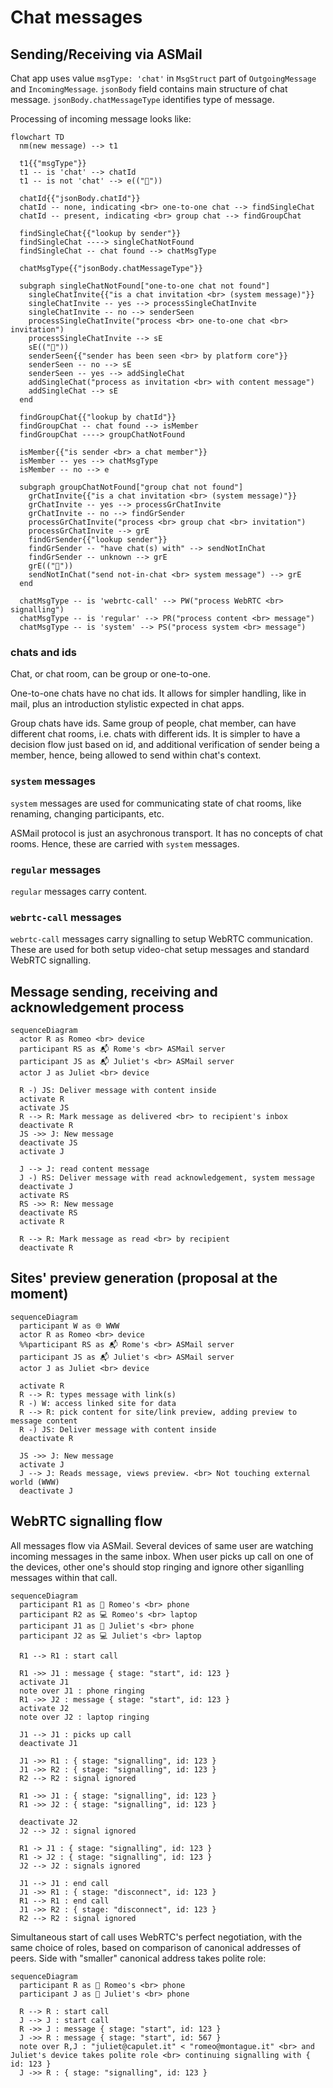# Chat messages


## Sending/Receiving via ASMail

Chat app uses value `msgType: 'chat'` in `MsgStruct` part of `OutgoingMessage` and `IncomingMessage`.
`jsonBody` field contains main structure of chat message. `jsonBody.chatMessageType` identifies type of message.

Processing of incoming message looks like:

```mermaid
flowchart TD
  nm(new message) --> t1

  t1{{"msgType"}}
  t1 -- is 'chat' --> chatId
  t1 -- is not 'chat' --> e(("🏁"))

  chatId{{"jsonBody.chatId"}}
  chatId -- none, indicating <br> one-to-one chat --> findSingleChat
  chatId -- present, indicating <br> group chat --> findGroupChat

  findSingleChat{{"lookup by sender"}}
  findSingleChat ----> singleChatNotFound
  findSingleChat -- chat found --> chatMsgType

  chatMsgType{{"jsonBody.chatMessageType"}}

  subgraph singleChatNotFound["one-to-one chat not found"]
    singleChatInvite{{"is a chat invitation <br> (system message)"}}
    singleChatInvite -- yes --> processSingleChatInvite
    singleChatInvite -- no --> senderSeen
    processSingleChatInvite("process <br> one-to-one chat <br> invitation")
    processSingleChatInvite --> sE
    sE(("🏁"))
    senderSeen{{"sender has been seen <br> by platform core"}}
    senderSeen -- no --> sE
    senderSeen -- yes --> addSingleChat
    addSingleChat("process as invitation <br> with content message")
    addSingleChat --> sE
  end

  findGroupChat{{"lookup by chatId"}}
  findGroupChat -- chat found --> isMember
  findGroupChat ----> groupChatNotFound

  isMember{{"is sender <br> a chat member"}}
  isMember -- yes --> chatMsgType
  isMember -- no --> e

  subgraph groupChatNotFound["group chat not found"]
    grChatInvite{{"is a chat invitation <br> (system message)"}}
    grChatInvite -- yes --> processGrChatInvite
    grChatInvite -- no --> findGrSender
    processGrChatInvite("process <br> group chat <br> invitation")
    processGrChatInvite --> grE
    findGrSender{{"lookup sender"}}
    findGrSender -- "have chat(s) with" --> sendNotInChat
    findGrSender -- unknown --> grE
    grE(("🏁"))
    sendNotInChat("send not-in-chat <br> system message") --> grE
  end

  chatMsgType -- is 'webrtc-call' --> PW("process WebRTC <br> signalling")
  chatMsgType -- is 'regular' --> PR("process content <br> message")
  chatMsgType -- is 'system' --> PS("process system <br> message")
```

### chats and ids

Chat, or chat room, can be group or one-to-one.

One-to-one chats have no chat ids. It allows for simpler handling, like in mail, plus an introduction stylistic expected in chat apps.

Group chats have ids. Same group of people, chat member, can have different chat rooms, i.e. chats with different ids. It is simpler to have a decision flow just based on id, and additional verification of sender being a member, hence, being allowed to send within chat's context.

### `system` messages

`system` messages are used for communicating state of chat rooms, like renaming, changing participants, etc.

ASMail protocol is just an asychronous transport. It has no concepts of chat rooms. Hence, these are carried with `system` messages.

### `regular` messages

`regular` messages carry content.

### `webrtc-call` messages

`webrtc-call` messages carry signalling to setup WebRTC communication. These are used for both setup video-chat setup messages and standard WebRTC signalling.


## Message sending, receiving and acknowledgement process

```mermaid
sequenceDiagram
  actor R as Romeo <br> device
  participant RS as 📬 Rome's <br> ASMail server
  participant JS as 📬 Juliet's <br> ASMail server
  actor J as Juliet <br> device

  R -) JS: Deliver message with content inside
  activate R
  activate JS
  R --> R: Mark message as delivered <br> to recipient's inbox
  deactivate R
  JS ->> J: New message
  deactivate JS
  activate J

  J --> J: read content message
  J -) RS: Deliver message with read acknowledgement, system message
  deactivate J
  activate RS
  RS ->> R: New message
  deactivate RS
  activate R

  R --> R: Mark message as read <br> by recipient
  deactivate R
```


## Sites' preview generation (proposal at the moment)

```mermaid
sequenceDiagram
  participant W as 🌐 WWW
  actor R as Romeo <br> device
  %%participant RS as 📬 Rome's <br> ASMail server
  participant JS as 📬 Juliet's <br> ASMail server
  actor J as Juliet <br> device

  activate R
  R --> R: types message with link(s)
  R -) W: access linked site for data
  R --> R: pick content for site/link preview, adding preview to message content
  R -) JS: Deliver message with content inside
  deactivate R

  JS ->> J: New message
  activate J
  J --> J: Reads message, views preview. <br> Not touching external world (WWW)
  deactivate J

```


## WebRTC signalling flow

All messages flow via ASMail. Several devices of same user are watching incoming messages in the same inbox. When user picks up call on one of the devices, other one's should stop ringing and ignore other siganlling messages within that call.

```mermaid
sequenceDiagram
  participant R1 as 📱 Romeo's <br> phone
  participant R2 as 💻 Romeo's <br> laptop
  participant J1 as 📱 Juliet's <br> phone
  participant J2 as 💻 Juliet's <br> laptop

  R1 --> R1 : start call

  R1 ->> J1 : message { stage: "start", id: 123 }
  activate J1
  note over J1 : phone ringing
  R1 ->> J2 : message { stage: "start", id: 123 }
  activate J2
  note over J2 : laptop ringing

  J1 --> J1 : picks up call
  deactivate J1

  J1 ->> R1 : { stage: "signalling", id: 123 }
  J1 ->> R2 : { stage: "signalling", id: 123 }
  R2 --> R2 : signal ignored

  R1 ->> J1 : { stage: "signalling", id: 123 }
  R1 ->> J2 : { stage: "signalling", id: 123 }

  deactivate J2
  J2 --> J2 : signal ignored

  R1 -> J1 : { stage: "signalling", id: 123 }
  R1 -> J2 : { stage: "signalling", id: 123 }
  J2 --> J2 : signals ignored

  J1 --> J1 : end call
  J1 ->> R1 : { stage: "disconnect", id: 123 }
  R1 --> R1 : end call
  J1 ->> R2 : { stage: "disconnect", id: 123 }
  R2 --> R2 : signal ignored

```

Simultaneous start of call uses WebRTC's perfect negotiation, with the same choice of roles, based on comparison of canonical addresses of peers. Side with "smaller" canonical address takes polite role:

```mermaid
sequenceDiagram
  participant R as 📱 Romeo's <br> phone
  participant J as 📱 Juliet's <br> phone

  R --> R : start call
  J --> J : start call
  R ->> J : message { stage: "start", id: 123 }
  J ->> R : message { stage: "start", id: 567 }
  note over R,J : "juliet@capulet.it" < "romeo@montague.it" <br> and Juliet's device takes polite role <br> continuing signalling with { id: 123 }
  J ->> R : { stage: "signalling", id: 123 }

```
